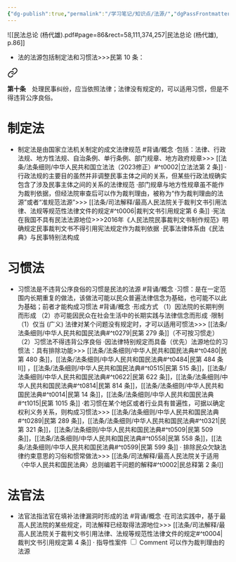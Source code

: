 ```yaml
---
{"dg-publish":true,"permalink":"/学习笔记/知识点/法源/","dgPassFrontmatter":true}
---
```


![[民法总论 (杨代雄).pdf#page=86&rect=58,111,374,257|民法总论 (杨代雄), p.86]]
- 法的法源包括制定法和习惯法>>>民第 10 条：
<div class="transclusion internal-embed is-loaded"><a class="markdown-embed-link" href="////#t0010" aria-label="Open link"><svg xmlns="http://www.w3.org/2000/svg" width="24" height="24" viewBox="0 0 24 24" fill="none" stroke="currentColor" stroke-width="2" stroke-linecap="round" stroke-linejoin="round" class="svg-icon lucide-link"><path d="M10 13a5 5 0 0 0 7.54.54l3-3a5 5 0 0 0-7.07-7.07l-1.72 1.71"></path><path d="M14 11a5 5 0 0 0-7.54-.54l-3 3a5 5 0 0 0 7.07 7.07l1.71-1.71"></path></svg></a><div class="markdown-embed">



**第十条**　处理民事纠纷，应当依照法律；法律没有规定的，可以适用习惯，但是不得违背公序良俗。 

</div></div>

# 制定法
- 制定法是由国家立法机关制定的成文法律规范 #背诵/概念 
·包括：法律、行政法规、地方性法规、自治条例、单行条例、部门规章、地方政府规章>>> [[法条/法条细则/中华人民共和国立法法（2023修正）#^t0002\|立法法第 2 条]]
·行政法规的主要目的虽然并非调整民事主体之间的关系，但某些行政法规确实包含了涉及民事主体之间的关系的法律规范
·部门规章与地方性规章虽不能作为裁判依据，但经法院审查后可以作为裁判理由，被称为“作为裁判理由的法源”或者“准规范法源”>>> [[法条/司法解释/最高人民法院关于裁判文书引用法律、法规等规范性法律文件的规定#^t0006\|裁判文书引用规定第 6 条]]
·宪法在我国不具有民法法源地位>>>2016年《人民法院民事裁判文书制作规范》明确规定民事裁判文书不得引用宪法规定作为裁判依据
·民事法律体系由《民法典》与民事特别法构成
# 习惯法 
- 习惯法是不违背公序良俗的习惯是民法的法源 #背诵/概念 
·习惯：是在⼀定范围内长期重复的做法，该做法可能以民众普遍法律信念为基础，也可能不以此为基础；前者才能构成习惯法 #背诵/概念 
·形成方式
（1）因法院的长期判例而形成
（2）亦可能因民众在社会生活中的长期实践与法律信念而形成
·限制
（1）仅当 (广义) 法律对某个问题没有规定时，才可以适用可惯法>>> [[法条/法条细则/中华人民共和国民法典#^t0279\|民第 279 条]]（不可按习惯走）
（2）习惯法不得违背公序良俗
·因法律特别规定而具备（优先）法源地位的习惯法：具有排除功能>>> [[法条/法条细则/中华人民共和国民法典#^t0480\|民第 480 条]]，[[法条/法条细则/中华人民共和国民法典#^t0484\|民第 484 条Ⅱ]] ，[[法条/法条细则/中华人民共和国民法典#^t0515\|民第 515 条]]，[[法条/法条细则/中华人民共和国民法典#^t0622\|民第 622 条]]，[[法条/法条细则/中华人民共和国民法典#^t0814\|民第 814 条]]，[[法条/法条细则/中华人民共和国民法典#^t0014\|民第 14 条]]，[[法条/法条细则/中华人民共和国民法典#^t1015\|民第 1015 条]]
·若习惯在某个地区或者行业具有普遍性，可据以确定权利义务关系，则构成习惯法>>> [[法条/法条细则/中华人民共和国民法典#^t0289\|民第 289 条]]，[[法条/法条细则/中华人民共和国民法典#^t0321\|民第 321 条]]，[[法条/法条细则/中华人民共和国民法典#^t0509\|民第 509 条]]，[[法条/法条细则/中华人民共和国民法典#^t0558\|民第 558 条]]，[[法条/法条细则/中华人民共和国民法典#^t0599\|民第 599 条]]
· 排除民众欠缺法律约束意思的习俗和惯常做法>>> [[法条/司法解释/最高人民法院关于适用〈中华人民共和国民法典〉总则编若干问题的解释#^t0002\|民总释第 2 条Ⅰ]] 
# 法官法 
- 法官法指法官在填补法律漏洞时形成的法 #背诵/概念 
·在司法实践中，基于最高人民法院的某些规定，司法解释已经取得法源地位>>> [[法条/司法解释/最高人民法院关于裁判文书引用法律、法规等规范性法律文件的规定#^t0004\|裁判文书引用规定第 4 条]]
·<label class="ob-comment" title="（指各级法院裁判已经发生法律效力，并符合以下条件的案例：①社会广泛关注的;②法律规定比较原则的;③具有典型性的;④疑难复杂或者新类型的;⑤其他具有指导作用的）" style=""> 指导性案件 <input type="checkbox"> <span style=""> Comment </span></label>可以作为裁判理由的法源